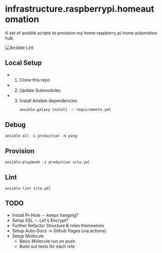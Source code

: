 # infrastructure.raspberrypi.homeautomation
A set of ansible scripts to provision my home raspberry pi home automation hub.

![Ansible Lint](https://github.com/alexlapinski/infrastructure.raspberrypi.homeautomation/workflows/Ansible%20Lint/badge.svg?branch=master)

## Local Setup
 * 1. Clone this repo
 * 2. Update Submodules
 * 3. Install Ansible dependencies
      ```sh
      ansible-galaxy install -r requirements.yml
      ```

## Debug
```
ansible all -i production -m ping
```

## Provision
```
ansible-playbook -i production site.yml
```

## Lint
```
ansible-lint site.yml
```

## TODO
 * Install Pi-Hole -- keeps hanging?
 * Setup SSL -- Let's Encrypt?
 * Further Refactor Structure & roles themselves
 * Setup Auto-Docs -> Github Pages (via actions)
 * Setup Molecule
   * Basic Molecule run on push
   * Build out tests for each role